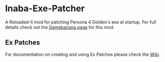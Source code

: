 # Inaba-Exe-Patcher
A Reloaded-II mod for patching Persona 4 Golden's exe at startup. 
For full details check out the [Gamebanana page](https://gamebanana.com/tools/6872) for this mod.

## Ex Patches
For documentation on creating and using Ex Patches please check the [Wiki](https://github.com/AnimatedSwine37/Inaba-Exe-Patcher/wiki).
